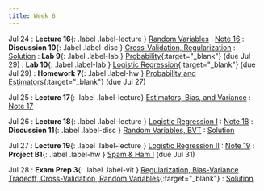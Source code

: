```yaml
---
title: Week 6
---
```


Jul 24
: **Lecture 16**{: .label .label-lecture } [Random Variables](lecture/lec16)
    : [Note 16](https://ds100.org/course-notes-su23/probability_1/probability_1.html)
: **Discussion 10**{: .label .label-disc } [Cross-Validation, Regularization](https://drive.google.com/file/d/1DDh_MlYLOUTu_DBAVnsmtTFo6RZQDAT9/view?usp=sharing)
    : [Solution](https://drive.google.com/file/d/1fwvUCSdZI33WvFLIgBKnQxv4VPFRrROB/view?usp=sharing)
: **Lab 9**{: .label .label-lab } [Probability](https://data100-jl4.datahub.berkeley.edu/hub/user-redirect/git-pull?repo=https%3A%2F%2Fgithub.com%2FDS-100%2Fsu23-materials&branch=main&urlpath=lab%2Ftree%2Fsu23-materials%2Flab%2Flab09%2Flab09.ipynb){:target="_blank"} (due Jul 29)
: **Lab 10**{: .label .label-lab } [Logistic Regression](https://data100-jl4.datahub.berkeley.edu/hub/user-redirect/git-pull?repo=https%3A%2F%2Fgithub.com%2FDS-100%2Fsu23-materials&branch=main&urlpath=lab%2Ftree%2Fsu23-materials%2Flab%2Flab10%2Flab10.ipynb){:target="_blank"} (due Jul 29)
: **Homework 7**{: .label .label-hw } [Probability and Estimators](https://data100-jl4.datahub.berkeley.edu/hub/user-redirect/git-pull?repo=https%3A%2F%2Fgithub.com%2FDS-100%2Fsu23-materials&branch=main&urlpath=lab%2Ftree%2Fsu23-materials%2Fhw%2Fhw07%2Fhw07.ipynb){:target="_blank"} (due Jul 27)

Jul 25
: **Lecture 17**{: .label .label-lecture} [Estimators, Bias, and Variance](lecture/lec17)
    : [Note 17](https://ds100.org/course-notes-su23/probability_2/probability_2.html)

Jul 26
: **Lecture 18**{: .label .label-lecture } [Logistic Regression I](lecture/lec18)
    : [Note 18](https://ds100.org/course-notes-su23/logistic_regression_1/logistic_reg_1.html)
: **Discussion 11**{: .label .label-disc } [Random Variables, BVT](https://drive.google.com/file/d/1_2bLq1kFKU5ahrXxyUpUTR2IcV0UB4xn/view?usp=sharing)
    : [Solution](https://drive.google.com/file/d/1JrBFQFDZFDS1wcqVflG3ztu1C-U763rI/view?usp=sharing)

Jul 27
: **Lecture 19**{: .label .label-lecture } [Logistic Regression II](lecture/lec19)
    : [Note 19](https://ds100.org/course-notes-su23/logistic_regression_2/logistic_reg_2.html)
: **Project B1**{: .label .label-hw } [Spam & Ham I](https://data100-jl4.datahub.berkeley.edu/hub/user-redirect/git-pull?repo=https%3A%2F%2Fgithub.com%2FDS-100%2Fsu23-materials&branch=main&urlpath=lab%2Ftree%2Fsu23-materials%2Fproj%2FprojB1%2FprojB1.ipynb) (due Jul 31)

Jul 28
: **Exam Prep 3**{: .label .label-vit } [Regularization, Bias-Variance Tradeoff, Cross-Validation, Random Variables](https://drive.google.com/file/d/1kVC7pT2NvDkohNOeL8alnuJOgAHazWZL/view?usp=sharing){:target="_blank"}
    : [Solution](https://drive.google.com/file/d/1rIe8MchmSmQpD8K7aErwM3xfDrMvp-rJ/view?usp=sharing)
